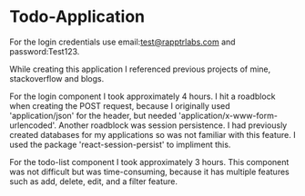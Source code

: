 # Todo-Application


For the login credentials use email:test@rapptrlabs.com and password:Test123.

While creating this application I referenced previous projects of mine, stackoverflow and blogs.

For the login component I took approximately 4 hours. I hit a roadblock when creating the POST request, because I originally used 'application/json' for the header, but needed 'application/x-www-form-urlencoded'. Another roadblock was session persistence. I had previously created databases for my applications so was not familiar with this feature. I used the package 'react-session-persist' to impliment this.

For the todo-list component I took approximately 3 hours. This component was not difficult but was time-consuming, because it has multiple features such as add, delete, edit, and a filter feature.